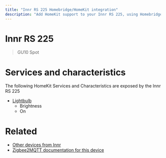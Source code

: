 ```yaml
---
title: "Innr RS 225 Homebridge/HomeKit integration"
description: "Add HomeKit support to your Innr RS 225, using Homebridge, Zigbee2MQTT and homebridge-z2m."
---
```

<!---
This file has been GENERATED using src/docgen/docgen.ts
DO NOT EDIT THIS FILE MANUALLY!
-->
# Innr RS 225
> GU10 Spot


# Services and characteristics
The following HomeKit Services and Characteristics are exposed by
the Innr RS 225

* [Lightbulb](../../light.md)
  * Brightness
  * On


# Related
* [Other devices from Innr](../index.md#innr)
* [Zigbee2MQTT documentation for this device](https://www.zigbee2mqtt.io/devices/RS_225.html)